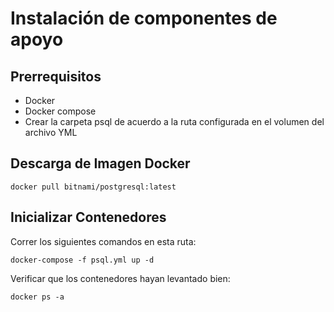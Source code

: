 # Instalación de componentes de apoyo

## Prerrequisitos
* Docker
* Docker compose
* Crear la carpeta psql de acuerdo a la ruta configurada en el volumen del archivo YML

## Descarga de Imagen Docker

```
docker pull bitnami/postgresql:latest
```

## Inicializar Contenedores

Correr los siguientes comandos en esta ruta:

```
docker-compose -f psql.yml up -d
```

Verificar que los contenedores hayan levantado bien:

```
docker ps -a
```
